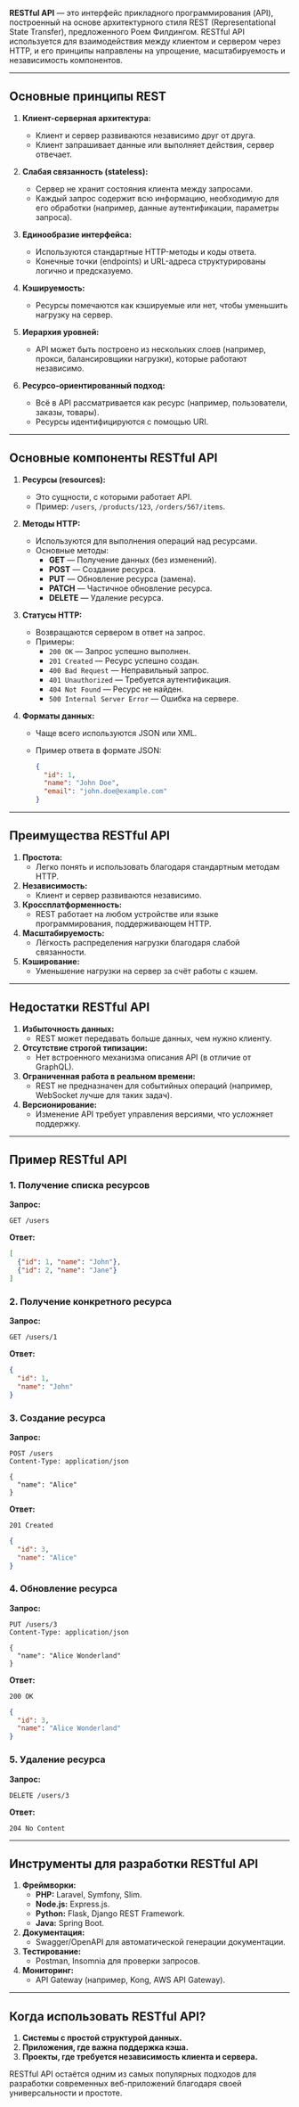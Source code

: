 **RESTful API** — это интерфейс прикладного программирования (API), построенный на основе архитектурного стиля REST (Representational State Transfer), предложенного Роем Филдингом. RESTful API используется для взаимодействия между клиентом и сервером через HTTP, и его принципы направлены на упрощение, масштабируемость и независимость компонентов.

---

## **Основные принципы REST**

1. **Клиент-серверная архитектура:**
    
    - Клиент и сервер развиваются независимо друг от друга.
    - Клиент запрашивает данные или выполняет действия, сервер отвечает.
2. **Слабая связанность (stateless):**
    
    - Сервер не хранит состояния клиента между запросами.
    - Каждый запрос содержит всю информацию, необходимую для его обработки (например, данные аутентификации, параметры запроса).
3. **Единообразие интерфейса:**
    
    - Используются стандартные HTTP-методы и коды ответа.
    - Конечные точки (endpoints) и URL-адреса структурированы логично и предсказуемо.
4. **Кэшируемость:**
    
    - Ресурсы помечаются как кэшируемые или нет, чтобы уменьшить нагрузку на сервер.
5. **Иерархия уровней:**
    
    - API может быть построено из нескольких слоев (например, прокси, балансировщики нагрузки), которые работают независимо.
6. **Ресурсо-ориентированный подход:**
    
    - Всё в API рассматривается как ресурс (например, пользователи, заказы, товары).
    - Ресурсы идентифицируются с помощью URI.

---

## **Основные компоненты RESTful API**

1. **Ресурсы (resources):**
    
    - Это сущности, с которыми работает API.
    - Пример: `/users`, `/products/123`, `/orders/567/items`.
2. **Методы HTTP:**
    
    - Используются для выполнения операций над ресурсами.
    - Основные методы:
        - **GET** — Получение данных (без изменений).
        - **POST** — Создание ресурса.
        - **PUT** — Обновление ресурса (замена).
        - **PATCH** — Частичное обновление ресурса.
        - **DELETE** — Удаление ресурса.
3. **Статусы HTTP:**
    
    - Возвращаются сервером в ответ на запрос.
    - Примеры:
        - `200 OK` — Запрос успешно выполнен.
        - `201 Created` — Ресурс успешно создан.
        - `400 Bad Request` — Неправильный запрос.
        - `401 Unauthorized` — Требуется аутентификация.
        - `404 Not Found` — Ресурс не найден.
        - `500 Internal Server Error` — Ошибка на сервере.
4. **Форматы данных:**
    
    - Чаще всего используются JSON или XML.
    - Пример ответа в формате JSON:
        
        ```json
        {
          "id": 1,
          "name": "John Doe",
          "email": "john.doe@example.com"
        }
        ```
        

---

## **Преимущества RESTful API**

1. **Простота:**
    - Легко понять и использовать благодаря стандартным методам HTTP.
2. **Независимость:**
    - Клиент и сервер развиваются независимо.
3. **Кроссплатформенность:**
    - REST работает на любом устройстве или языке программирования, поддерживающем HTTP.
4. **Масштабируемость:**
    - Лёгкость распределения нагрузки благодаря слабой связанности.
5. **Кэширование:**
    - Уменьшение нагрузки на сервер за счёт работы с кэшем.

---

## **Недостатки RESTful API**

1. **Избыточность данных:**
    - REST может передавать больше данных, чем нужно клиенту.
2. **Отсутствие строгой типизации:**
    - Нет встроенного механизма описания API (в отличие от GraphQL).
3. **Ограниченная работа в реальном времени:**
    - REST не предназначен для событийных операций (например, WebSocket лучше для таких задач).
4. **Версионирование:**
    - Изменение API требует управления версиями, что усложняет поддержку.

---

## **Пример RESTful API**

### 1. Получение списка ресурсов

**Запрос:**

```http
GET /users
```

**Ответ:**

```json
[
  {"id": 1, "name": "John"},
  {"id": 2, "name": "Jane"}
]
```

### 2. Получение конкретного ресурса

**Запрос:**

```http
GET /users/1
```

**Ответ:**

```json
{
  "id": 1,
  "name": "John"
}
```

### 3. Создание ресурса

**Запрос:**

```http
POST /users
Content-Type: application/json

{
  "name": "Alice"
}
```

**Ответ:**

```http
201 Created
```

```json
{
  "id": 3,
  "name": "Alice"
}
```

### 4. Обновление ресурса

**Запрос:**

```http
PUT /users/3
Content-Type: application/json

{
  "name": "Alice Wonderland"
}
```

**Ответ:**

```http
200 OK
```

```json
{
  "id": 3,
  "name": "Alice Wonderland"
}
```

### 5. Удаление ресурса

**Запрос:**

```http
DELETE /users/3
```

**Ответ:**

```http
204 No Content
```

---

## **Инструменты для разработки RESTful API**

1. **Фреймворки:**
    - **PHP:** Laravel, Symfony, Slim.
    - **Node.js:** Express.js.
    - **Python:** Flask, Django REST Framework.
    - **Java:** Spring Boot.
2. **Документация:**
    - Swagger/OpenAPI для автоматической генерации документации.
3. **Тестирование:**
    - Postman, Insomnia для проверки запросов.
4. **Мониторинг:**
    - API Gateway (например, Kong, AWS API Gateway).

---

## **Когда использовать RESTful API?**

1. **Системы с простой структурой данных.**
2. **Приложения, где важна поддержка кэша.**
3. **Проекты, где требуется независимость клиента и сервера.**

RESTful API остаётся одним из самых популярных подходов для разработки современных веб-приложений благодаря своей универсальности и простоте.